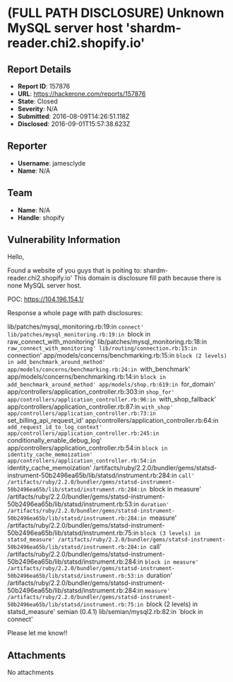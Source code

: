 # (FULL PATH DISCLOSURE) Unknown MySQL server host 'shardm-reader.chi2.shopify.io'  

## Report Details
- **Report ID**: 157876
- **URL**: https://hackerone.com/reports/157876
- **State**: Closed
- **Severity**: N/A
- **Submitted**: 2016-08-09T14:26:51.118Z
- **Disclosed**: 2016-09-01T15:57:38.623Z

## Reporter
- **Username**: jamesclyde
- **Name**: N/A

## Team
- **Name**: N/A
- **Handle**: shopify

## Vulnerability Information
Hello,

Found a website of you guys that is poiting to: shardm-reader.chi2.shopify.io' 
This domain is disclosure fill path because there is none MySQL server host.

POC: https://104.196.154.1/

Response a whole page with path disclosures:

lib/patches/mysql_monitoring.rb:19:in `connect'
lib/patches/mysql_monitoring.rb:19:in `block in raw_connect_with_monitoring'
lib/patches/mysql_monitoring.rb:18:in `raw_connect_with_monitoring'
lib/routing/connection.rb:15:in `connection'
app/models/concerns/benchmarking.rb:15:in `block (2 levels) in add_benchmark_around_method'
app/models/concerns/benchmarking.rb:24:in `with_benchmark'
app/models/concerns/benchmarking.rb:14:in `block in add_benchmark_around_method'
app/models/shop.rb:619:in `for_domain'
app/controllers/application_controller.rb:303:in `shop_for'
app/controllers/application_controller.rb:96:in `with_shop_fallback'
app/controllers/application_controller.rb:87:in `with_shop'
app/controllers/application_controller.rb:73:in `set_billing_api_request_id'
app/controllers/application_controller.rb:64:in `add_request_id_to_log_context'
app/controllers/application_controller.rb:245:in `conditionally_enable_debug_log'
app/controllers/application_controller.rb:54:in `block in identity_cache_memoization'
app/controllers/application_controller.rb:54:in `identity_cache_memoization'
/artifacts/ruby/2.2.0/bundler/gems/statsd-instrument-50b2496ea65b/lib/statsd/instrument.rb:284:in `call'
/artifacts/ruby/2.2.0/bundler/gems/statsd-instrument-50b2496ea65b/lib/statsd/instrument.rb:284:in `block in measure'
/artifacts/ruby/2.2.0/bundler/gems/statsd-instrument-50b2496ea65b/lib/statsd/instrument.rb:53:in `duration'
/artifacts/ruby/2.2.0/bundler/gems/statsd-instrument-50b2496ea65b/lib/statsd/instrument.rb:284:in `measure'
/artifacts/ruby/2.2.0/bundler/gems/statsd-instrument-50b2496ea65b/lib/statsd/instrument.rb:75:in `block (3 levels) in statsd_measure'
/artifacts/ruby/2.2.0/bundler/gems/statsd-instrument-50b2496ea65b/lib/statsd/instrument.rb:284:in `call'
/artifacts/ruby/2.2.0/bundler/gems/statsd-instrument-50b2496ea65b/lib/statsd/instrument.rb:284:in `block in measure'
/artifacts/ruby/2.2.0/bundler/gems/statsd-instrument-50b2496ea65b/lib/statsd/instrument.rb:53:in `duration'
/artifacts/ruby/2.2.0/bundler/gems/statsd-instrument-50b2496ea65b/lib/statsd/instrument.rb:284:in `measure'
/artifacts/ruby/2.2.0/bundler/gems/statsd-instrument-50b2496ea65b/lib/statsd/instrument.rb:75:in `block (2 levels) in statsd_measure'
semian (0.4.1) lib/semian/mysql2.rb:82:in `block in connect'


Please let me know!!

## Attachments
No attachments
